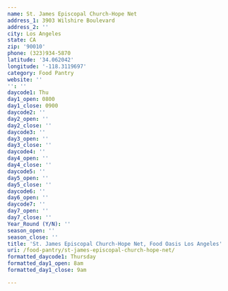 ```yaml
---
name: St. James Episcopal Church-Hope Net
address_1: 3903 Wilshire Boulevard
address_2: ''
city: Los Angeles
state: CA
zip: '90010'
phone: (323)934-5870
latitude: '34.062042'
longitude: '-118.3119697'
category: Food Pantry
website: ''
'': ''
daycode1: Thu
day1_open: 0800
day1_close: 0900
daycode2: ''
day2_open: ''
day2_close: ''
daycode3: ''
day3_open: ''
day3_close: ''
daycode4: ''
day4_open: ''
day4_close: ''
daycode5: ''
day5_open: ''
day5_close: ''
daycode6: ''
day6_open: ''
daycode7: ''
day7_open: ''
day7_close: ''
Year_Round (Y/N): ''
season_open: ''
season_close: ''
title: 'St. James Episcopal Church-Hope Net, Food Oasis Los Angeles'
uri: /food-pantry/st-james-episcopal-church-hope-net/
formatted_daycode1: Thursday
formatted_day1_open: 8am
formatted_day1_close: 9am

---
```

